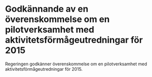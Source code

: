 # Godkännande av en överenskommelse om en pilotverksamhet med aktivitetsförmågeutredningar för 2015

Regeringen godkänner överenskommelse om en pilotverksamhet med aktivitetsförmågeutredningar för 2015\.

